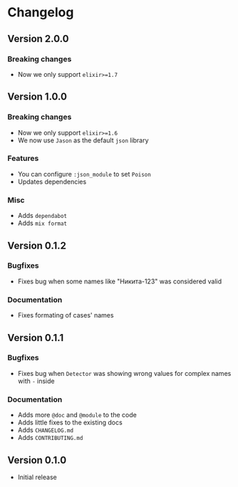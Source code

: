 # Changelog


## Version 2.0.0

### Breaking changes

- Now we only support `elixir>=1.7`


## Version 1.0.0

### Breaking changes

- Now we only support `elixir>=1.6`
- We now use `Jason` as the default `json` library

### Features

- You can configure `:json_module` to set `Poison`
- Updates dependencies

### Misc

- Adds `dependabot`
- Adds `mix format`


## Version 0.1.2

### Bugfixes

- Fixes bug when some names like "Никита-123" was considered valid

### Documentation

- Fixes formating of cases' names


## Version 0.1.1

### Bugfixes

- Fixes bug when `Detector` was showing wrong values for complex names with `-` inside

### Documentation

- Adds more `@doc` and `@module` to the code
- Adds little fixes to the existing docs
- Adds `CHANGELOG.md`
- Adds `CONTRIBUTING.md`


## Version 0.1.0

- Initial release
